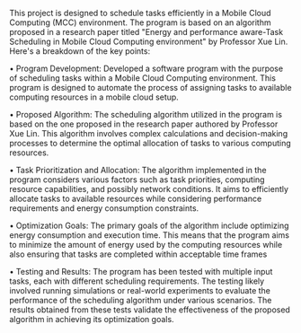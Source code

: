 This project is designed to schedule tasks efficiently in a Mobile Cloud Computing (MCC) environment. The program is based on an algorithm proposed in a research paper titled "Energy and performance aware-Task Scheduling in Mobile Cloud Computing environment" by Professor Xue Lin. Here's a breakdown of the key points:


•	Program Development: Developed a software program with the purpose of scheduling tasks within a Mobile Cloud Computing environment. This program is designed to automate the process of assigning tasks to available computing resources in a mobile cloud setup.

•	Proposed Algorithm: The scheduling algorithm utilized in the program is based on the one proposed in the research paper authored by Professor Xue Lin. This algorithm involves complex calculations and decision-making processes to determine the optimal allocation of tasks to various computing resources.

•	Task Prioritization and Allocation: The algorithm implemented in the program considers various factors such as task priorities, computing resource capabilities, and possibly network conditions. It aims to efficiently allocate tasks to available resources while considering performance requirements and energy consumption constraints.

•	Optimization Goals: The primary goals of the algorithm include optimizing energy consumption and execution time. This means that the program aims to minimize the amount of energy used by the computing resources while also ensuring that tasks are completed within acceptable time frames

•	Testing and Results: The program has been tested with multiple input tasks, each with different scheduling requirements. The testing likely involved running simulations or real-world experiments to evaluate the performance of the scheduling algorithm under various scenarios. The results obtained from these tests validate the effectiveness of the proposed algorithm in achieving its optimization goals.
